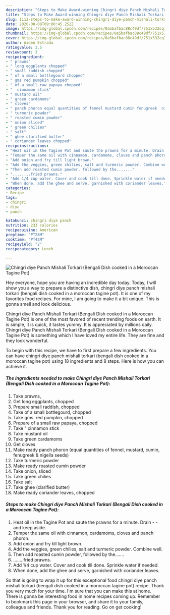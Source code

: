 ```yaml
---
description: "Steps to Make Award-winning Chingri diye Panch Mishali Torkari (Bengali Dish cooked in a Moroccan Tagine Pot)"
title: "Steps to Make Award-winning Chingri diye Panch Mishali Torkari (Bengali Dish cooked in a Moroccan Tagine Pot)"
slug: 1112-steps-to-make-award-winning-chingri-diye-panch-mishali-torkari-bengali-dish-cooked-in-a-moroccan-tagine-pot
date: 2020-08-08T09:00:45.252Z
image: https://img-global.cpcdn.com/recipes/0a5bafbac88c49df/751x532cq70/chingri-diye-panch-mishali-torkari-bengali-dish-cooked-in-a-moroccan-tagine-pot-recipe-main-photo.jpg
thumbnail: https://img-global.cpcdn.com/recipes/0a5bafbac88c49df/751x532cq70/chingri-diye-panch-mishali-torkari-bengali-dish-cooked-in-a-moroccan-tagine-pot-recipe-main-photo.jpg
cover: https://img-global.cpcdn.com/recipes/0a5bafbac88c49df/751x532cq70/chingri-diye-panch-mishali-torkari-bengali-dish-cooked-in-a-moroccan-tagine-pot-recipe-main-photo.jpg
author: Aiden Estrada
ratingvalue: 3.5
reviewcount: 3
recipeingredient:
- " prawns"
- " long eggplants chopped"
- " small raddish chopped"
- " of a small bottlegourd chopped"
- " gms red pumpkin chopped"
- " of a small raw papaya chopped"
- "  cinnamon stick"
- " mustard oil"
- " green cardamoms"
- " cloves"
- " panch phoron equal quantities of fennel mustard cumin fenugreek  nigella seeds"
- " turmeric powder"
- " roasted cumin powder"
- " onion sliced"
- " green chilies"
- " salt"
- " ghee clarified butter"
- " coriander leaves chopped"
recipeinstructions:
- "Heat oil in the Tagine Pot and saute the prawns for a minute. Drain   and keep aside."
- "Temper the same oil with cinnamon, cardamoms, cloves and panch phoron."
- "Add onion and fry till light brown."
- "Add the veggies, green chilies, salt and turmeric powder. Combine well."
- "Then add roasted cumin powder, followed by the......."
- "........fried prawns."
- "Add 1/4 cup water. Cover and cook till done. Sprinkle water if needed."
- "When done, add the ghee and serve, garnished with coriander leaves."
categories:
- Recipe
tags:
- chingri
- diye
- panch

katakunci: chingri diye panch 
nutrition: 233 calories
recipecuisine: American
preptime: "PT28M"
cooktime: "PT42M"
recipeyield: "2"
recipecategory: Lunch

---
```



![Chingri diye Panch Mishali Torkari (Bengali Dish cooked in a Moroccan Tagine Pot)](https://img-global.cpcdn.com/recipes/0a5bafbac88c49df/751x532cq70/chingri-diye-panch-mishali-torkari-bengali-dish-cooked-in-a-moroccan-tagine-pot-recipe-main-photo.jpg)

Hey everyone, hope you are having an incredible day today. Today, I will show you a way to prepare a distinctive dish, chingri diye panch mishali torkari (bengali dish cooked in a moroccan tagine pot). It is one of my favorites food recipes. For mine, I am going to make it a bit unique. This is gonna smell and look delicious.

Chingri diye Panch Mishali Torkari (Bengali Dish cooked in a Moroccan Tagine Pot) is one of the most favored of recent trending foods on earth. It is simple, it is quick, it tastes yummy. It is appreciated by millions daily. Chingri diye Panch Mishali Torkari (Bengali Dish cooked in a Moroccan Tagine Pot) is something which I have loved my entire life. They are fine and they look wonderful.




To begin with this recipe, we have to first prepare a few ingredients. You can have chingri diye panch mishali torkari (bengali dish cooked in a moroccan tagine pot) using 18 ingredients and 8 steps. Here is how you can achieve it.

<!--inarticleads1-->

##### The ingredients needed to make Chingri diye Panch Mishali Torkari (Bengali Dish cooked in a Moroccan Tagine Pot):

1. Take  prawns,
1. Get  long eggplants, chopped
1. Prepare  small raddish, chopped
1. Take  of a small bottlegourd, chopped
1. Take  gms. red pumpkin, chopped
1. Prepare  of a small raw papaya, chopped
1. Take  &#34; cinnamon stick
1. Take  mustard oil
1. Take  green cardamoms
1. Get  cloves
1. Make ready  panch phoron (equal quantities of fennel, mustard, cumin, fenugreek &amp; nigella seeds)
1. Take  turmeric powder
1. Make ready  roasted cumin powder
1. Take  onion, sliced
1. Take  green chilies
1. Take  salt
1. Take  ghee (clarified butter)
1. Make ready  coriander leaves, chopped




<!--inarticleads2-->

##### Steps to make Chingri diye Panch Mishali Torkari (Bengali Dish cooked in a Moroccan Tagine Pot):

1. Heat oil in the Tagine Pot and saute the prawns for a minute. Drain -  -  and keep aside.
1. Temper the same oil with cinnamon, cardamoms, cloves and panch phoron.
1. Add onion and fry till light brown.
1. Add the veggies, green chilies, salt and turmeric powder. Combine well.
1. Then add roasted cumin powder, followed by the.......
1. ........fried prawns.
1. Add 1/4 cup water. Cover and cook till done. Sprinkle water if needed.
1. When done, add the ghee and serve, garnished with coriander leaves.




So that is going to wrap it up for this exceptional food chingri diye panch mishali torkari (bengali dish cooked in a moroccan tagine pot) recipe. Thank you very much for your time. I'm sure that you can make this at home. There is gonna be interesting food in home recipes coming up. Remember to bookmark this page in your browser, and share it to your family, colleague and friends. Thank you for reading. Go on get cooking!
